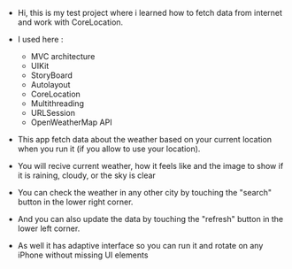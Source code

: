 
* Hi, this is my test project where i learned how to fetch data from internet and work with CoreLocation.

* I used here :
    - MVC architecture
    - UIKit 
    - StoryBoard
    - Autolayout
    - CoreLocation
    - Multithreading
    - URLSession
    - OpenWeatherMap API

* This app fetch data about the weather based on your current location when you run it (if you allow to use your location). 
* You will recive current weather, how it feels like and the image to show if it is raining, cloudy, or the sky is clear 
* You can check the weather in any other city by touching the "search" button in the lower right corner.
* And you can also update the data by touching the "refresh" button in the lower left corner.  
* As well it has adaptive interface so you can run it and rotate on any iPhone without missing UI elements  
